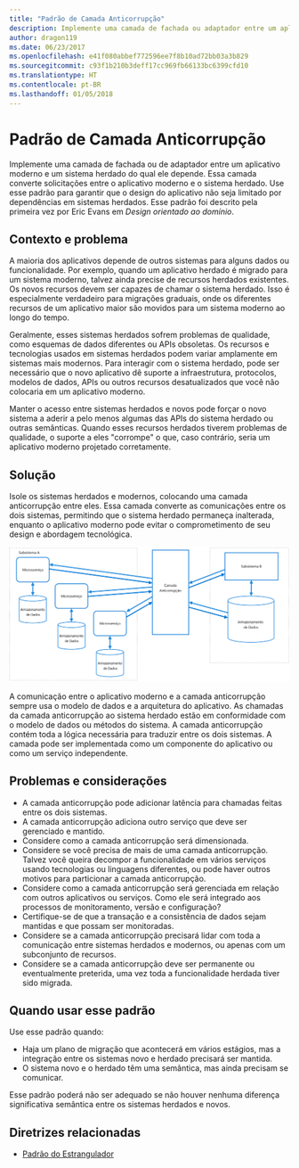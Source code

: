 ```yaml
---
title: "Padrão de Camada Anticorrupção"
description: Implemente uma camada de fachada ou adaptador entre um aplicativo moderno e um sistema herdado.
author: dragon119
ms.date: 06/23/2017
ms.openlocfilehash: e41f080abbef772596ee7f8b10ad72bb03a3b829
ms.sourcegitcommit: c93f1b210b3deff17cc969fb66133bc6399cfd10
ms.translationtype: HT
ms.contentlocale: pt-BR
ms.lasthandoff: 01/05/2018
---
```

# <a name="anti-corruption-layer-pattern"></a>Padrão de Camada Anticorrupção

Implemente uma camada de fachada ou de adaptador entre um aplicativo moderno e um sistema herdado do qual ele depende. Essa camada converte solicitações entre o aplicativo moderno e o sistema herdado. Use esse padrão para garantir que o design do aplicativo não seja limitado por dependências em sistemas herdados. Esse padrão foi descrito pela primeira vez por Eric Evans em *Design orientado ao domínio*.

## <a name="context-and-problem"></a>Contexto e problema

A maioria dos aplicativos depende de outros sistemas para alguns dados ou funcionalidade. Por exemplo, quando um aplicativo herdado é migrado para um sistema moderno, talvez ainda precise de recursos herdados existentes. Os novos recursos devem ser capazes de chamar o sistema herdado. Isso é especialmente verdadeiro para migrações graduais, onde os diferentes recursos de um aplicativo maior são movidos para um sistema moderno ao longo do tempo.

Geralmente, esses sistemas herdados sofrem problemas de qualidade, como esquemas de dados diferentes ou APIs obsoletas. Os recursos e tecnologias usados em sistemas herdados podem variar amplamente em sistemas mais modernos. Para interagir com o sistema herdado, pode ser necessário que o novo aplicativo dê suporte a infraestrutura, protocolos, modelos de dados, APIs ou outros recursos desatualizados que você não colocaria em um aplicativo moderno.

Manter o acesso entre sistemas herdados e novos pode forçar o novo sistema a aderir a pelo menos algumas das APIs do sistema herdado ou outras semânticas. Quando esses recursos herdados tiverem problemas de qualidade, o suporte a eles "corrompe" o que, caso contrário, seria um aplicativo moderno projetado corretamente. 

## <a name="solution"></a>Solução

Isole os sistemas herdados e modernos, colocando uma camada anticorrupção entre eles. Essa camada converte as comunicações entre os dois sistemas, permitindo que o sistema herdado permaneça inalterada, enquanto o aplicativo moderno pode evitar o comprometimento de seu design e abordagem tecnológica.

![](./_images/anti-corruption-layer.png) 

A comunicação entre o aplicativo moderno e a camada anticorrupção sempre usa o modelo de dados e a arquitetura do aplicativo. As chamadas da camada anticorrupção ao sistema herdado estão em conformidade com o modelo de dados ou métodos do sistema. A camada anticorrupção contém toda a lógica necessária para traduzir entre os dois sistemas. A camada pode ser implementada como um componente do aplicativo ou como um serviço independente.

## <a name="issues-and-considerations"></a>Problemas e considerações

- A camada anticorrupção pode adicionar latência para chamadas feitas entre os dois sistemas.
- A camada anticorrupção adiciona outro serviço que deve ser gerenciado e mantido.
- Considere como a camada anticorrupção será dimensionada.
- Considere se você precisa de mais de uma camada anticorrupção. Talvez você queira decompor a funcionalidade em vários serviços usando tecnologias ou linguagens diferentes, ou pode haver outros motivos para particionar a camada anticorrupção.
- Considere como a camada anticorrupção será gerenciada em relação com outros aplicativos ou serviços. Como ele será integrado aos processos de monitoramento, versão e configuração?
- Certifique-se de que a transação e a consistência de dados sejam mantidas e que possam ser monitoradas.
- Considere se a camada anticorrupção precisará lidar com toda a comunicação entre sistemas herdados e modernos, ou apenas com um subconjunto de recursos. 
- Considere se a camada anticorrupção deve ser permanente ou eventualmente preterida, uma vez toda a funcionalidade herdada tiver sido migrada.

## <a name="when-to-use-this-pattern"></a>Quando usar esse padrão

Use esse padrão quando:

- Haja um plano de migração que acontecerá em vários estágios, mas a integração entre os sistemas novo e herdado precisará ser mantida.
- O sistema novo e o herdado têm uma semântica, mas ainda precisam se comunicar.

Esse padrão poderá não ser adequado se não houver nenhuma diferença significativa semântica entre os sistemas herdados e novos. 

## <a name="related-guidance"></a>Diretrizes relacionadas

- [Padrão do Estrangulador][strangler]

[strangler]: ./strangler.md
